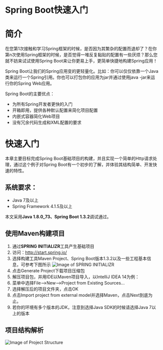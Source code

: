 # Spring Boot快速入门
# 简介

在您第1次接触和学习Spring框架的时候，是否因为其繁杂的配置而退却了？在你第n次使用Spring框架的时候，是否觉得一堆反复黏贴的配置有一些厌烦？那么您就不妨来试试使用Spring Boot来让你更易上手，更简单快捷地构建Spring应用！

Spring Boot让我们的Spring应用变的更轻量化。比如：你可以仅仅依靠一个Java类来运行一个Spring引用。你也可以打包你的应用为jar并通过使用java -jar来运行你的Spring Web应用。

Spring Boot的主要优点：

* 为所有Spring开发者更快的入门
* 开箱即用，提供各种默认配置来简化项目配置
* 内嵌式容器简化Web项目
* 没有冗余代码生成和XML配置的要求

# 快速入门
本章主要目标完成Spring Boot基础项目的构建，并且实现一个简单的Http请求处理，通过这个例子对Spring Boot有一个初步的了解，并体验其结构简单、开发快速的特性。
## 系统要求：
* Java 7及以上
* Spring Framework 4.1.5及以上

本文采用**Java 1.8.0_73、Spring Boot 1.3.2**调试通过。
## 使用Maven构建项目

1. 通过**SPRING INITIALIZR**工具产生基础项目
  1. 访问：http://start.spring.io/
  2. 选择构建工具Maven Project、Spring Boot版本1.3.2以及一些工程基本信息，可参考下图所示
  ![Image of SPRING INITIALIZR](http://blog.didispace.com/content/images/2016/02/chapter1-1.png)
  3. 点击Generate Project下载项目压缩包
2. 解压项目包，并用IDE以Maven项目导入，以IntelliJ IDEA 14为例：
  1. 菜单中选择File–>New–>Project from Existing Sources...
  2. 选择解压后的项目文件夹，点击OK
  3. 点击Import project from external model并选择Maven，点击Next到底为止。
  4. 若你的环境有多个版本的JDK，注意到选择Java SDK的时候请选择Java 7以上的版本

## 项目结构解析
![Image of Project Structure](http://blog.didispace.com/content/images/2016/02/chapter1-2.png)
